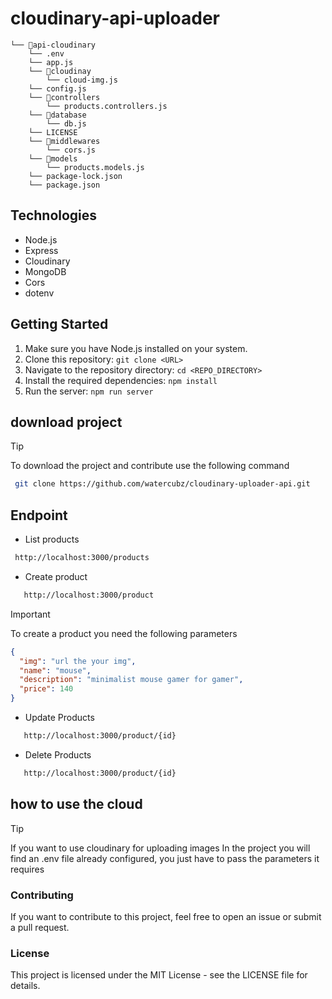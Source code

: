 # cloudinary-api-uploader

```
└── 📁api-cloudinary
    └── .env
    └── app.js
    └── 📁cloudinay
        └── cloud-img.js
    └── config.js
    └── 📁controllers
        └── products.controllers.js
    └── 📁database
        └── db.js
    └── LICENSE
    └── 📁middlewares
        └── cors.js
    └── 📁models
        └── products.models.js
    └── package-lock.json
    └── package.json
```

## Technologies

- Node.js
- Express
- Cloudinary
- MongoDB
- Cors
- dotenv

## Getting Started

1. Make sure you have Node.js installed on your system.
2. Clone this repository: `git clone <URL>`
3. Navigate to the repository directory: `cd <REPO_DIRECTORY>`
4. Install the required dependencies: `npm install`
5. Run the server: `npm run server`

## download project

> [!TIP]
> To download the project and contribute use the following command

```bash
 git clone https://github.com/watercubz/cloudinary-uploader-api.git
```

## Endpoint

- List products

```bash
 http://localhost:3000/products
```

- Create product

```bash
   http://localhost:3000/product
```

> [!IMPORTANT]
> To create a product you need the following parameters

```json
{
  "img": "url the your img",
  "name": "mouse",
  "description": "minimalist mouse gamer for gamer",
  "price": 140
}
```

- Update Products

```bash
   http://localhost:3000/product/{id}
```

- Delete Products

```bash
   http://localhost:3000/product/{id}
```

## how to use the cloud

> [!TIP]
> If you want to use cloudinary for uploading images
> In the project you will find an .env file already configured, you just have to pass the parameters it requires

### Contributing

If you want to contribute to this project, feel free to open an issue or submit a pull request.

### License

This project is licensed under the MIT License - see the LICENSE file for details.
